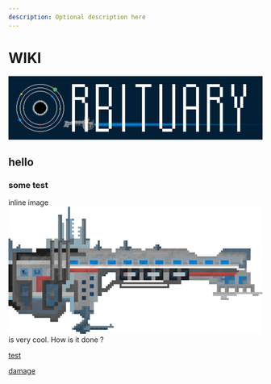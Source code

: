 ```yaml
---
description: Optional description here
---
```


# WIKI

![](_assets/banner.png)

## hello

### some test

inline image  ![](_assets/u1.png)   is very cool. How is it done ?

[test](mechanics/test.md)

[damage](mechanics/damage.md)

